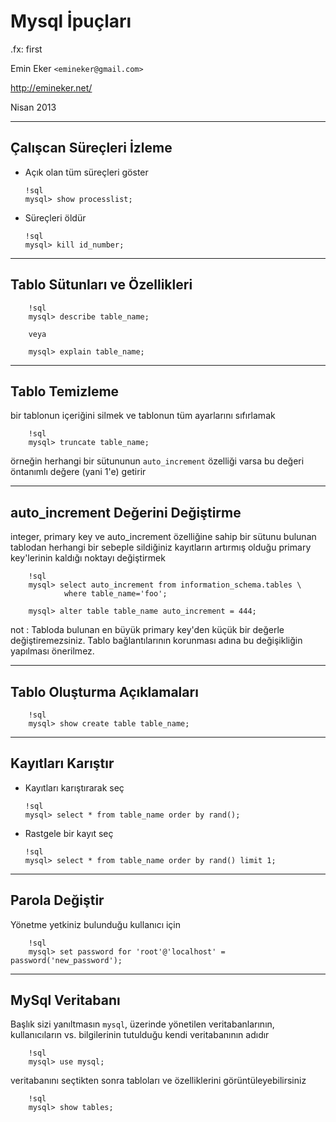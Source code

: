 #  Mysql İpuçları

.fx: first

Emin Eker `<emineker@gmail.com>`

http://emineker.net/

Nisan 2013

---

##  Çalışcan Süreçleri İzleme

*   Açık olan tüm süreçleri göster

        !sql
        mysql> show processlist;

*   Süreçleri öldür

        !sql
        mysql> kill id_number;

---

##  Tablo Sütunları ve Özellikleri

        !sql
        mysql> describe table_name;

        veya

        mysql> explain table_name;

---

##  Tablo Temizleme

bir tablonun içeriğini silmek ve tablonun tüm ayarlarını sıfırlamak

        !sql
        mysql> truncate table_name;


örneğin herhangi bir sütununun `auto_increment` özelliği varsa bu değeri öntanımlı değere (yani 1'e) getirir

---

##  auto_increment Değerini Değiştirme

integer, primary key ve auto_increment özelliğine sahip bir sütunu bulunan tablodan
herhangi bir sebeple sildiğiniz kayıtların artırmış olduğu primary key'lerinin kaldığı noktayı değiştirmek

        !sql
        mysql> select auto_increment from information_schema.tables \
                where table_name='foo';

        mysql> alter table table_name auto_increment = 444;


not
:   Tabloda bulunan en büyük primary key'den küçük bir değerle değiştiremezsiniz.
Tablo bağlantılarının korunması adına bu değişikliğin yapılması önerilmez.

---

##  Tablo Oluşturma Açıklamaları

        !sql
        mysql> show create table table_name;

---

##  Kayıtları Karıştır

*   Kayıtları karıştırarak seç

        !sql
        mysql> select * from table_name order by rand();

*   Rastgele bir kayıt seç

        !sql
        mysql> select * from table_name order by rand() limit 1;

---

##  Parola Değiştir

Yönetme yetkiniz bulunduğu kullanıcı için

        !sql
        mysql> set password for 'root'@'localhost' = password('new_password');


---

##  MySql Veritabanı

Başlık sizi yanıltmasın `mysql`, üzerinde yönetilen veritabanlarının,
kullanıcıların vs. bilgilerinin tutulduğu kendi veritabanının adıdır

        !sql
        mysql> use mysql;

veritabanını seçtikten sonra tabloları ve özelliklerini görüntüleyebilirsiniz

        !sql
        mysql> show tables;


